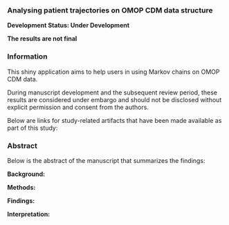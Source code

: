 ### Analysing patient trajectories on OMOP CDM data structure

**Development Status: Under Development**

**The results are not final**


### Information



This shiny application aims to help users in using Markov chains on OMOP CDM data.

During manuscript development and the subsequent review period, these results are considered under embargo and should not be disclosed without explicit permission and consent from the authors.



Below are links for study-related artifacts that have been made available as part of this study:






### Abstract 


Below is the abstract of the manuscript that summarizes the findings:



**Background:**  


**Methods:** 

**Findings:** 


**Interpretation:**





